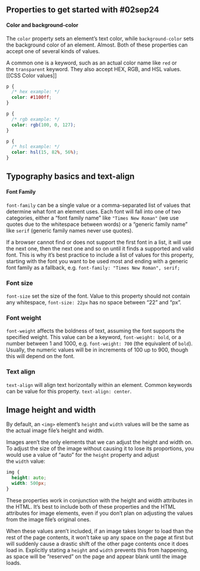 ## Properties to get started with    #02sep24 

#### Color and background-color
The `color` property sets an element’s text color, 
while `background-color` sets the background color of an element.
Almost. Both of these properties can accept one of several kinds of values.

A common one is a keyword, such as an actual color name like `red` or the `transparent` keyword. They also accept HEX, RGB, and HSL values.
[[CSS Color values]]

```css
p {
  /* hex example: */
  color: #1100ff;
}

p {
  /* rgb example: */
  color: rgb(100, 0, 127);
}

p {
  /* hsl example: */
  color: hsl(15, 82%, 56%);
}
```


## Typography basics and text-align

#### Font Family

`font-family` can be a single value or a comma-separated list of values that determine what font an element uses. 
Each font will fall into one of two categories, either a “font family name” like `"Times New Roman"` (we use quotes due to the whitespace between words) 
or a “generic family name” like `serif` (generic family names never use quotes).

If a browser cannot find or does not support the first font in a list, it will use the next one, then the next one and so on until it finds a supported and valid font. This is why it’s best practice to include a list of values for this property, starting with the font you want to be used most and ending with a generic font family as a fallback, e.g. `font-family: "Times New Roman", serif;`

### Font size
`font-size` set the size of the font. 
Value to this property should not contain any whitespace,
`font-size: 22px` has no space between “22” and “px”.

### Font weight
`font-weight` affects the boldness of text, assuming the font supports the specified weight. 
This value can be a keyword, `font-weight: bold`, 
or a number between 1 and 1000, e.g. `font-weight: 700` (the equivalent of `bold`). 
Usually, the numeric values will be in increments of 100 up to 900, though this will depend on the font.

### Text align
`text-align` will align text horizontally within an element. 
Common keywords can be value for this property. `text-align: center`.


## Image height and width

By default, an `<img>` element’s `height` and `width` values will be the same as the actual image file’s height and width. 

Images aren’t the only elements that we can adjust the height and width on.
To adjust the size of the image without causing it to lose its proportions, you would use a value of “auto” for the `height` property and adjust the `width` value:

```css
img {
  height: auto;
  width: 500px;
}
```

These properties work in conjunction with the height and width attributes in the HTML. It’s best to include both of these properties and the HTML attributes for image elements, even if you don’t plan on adjusting the values from the image file’s original ones. 

When these values aren’t included, if an image takes longer to load than the rest of the page contents, it won’t take up any space on the page at first but will suddenly cause a drastic shift of the other page contents once it does load in. 
Explicitly stating a `height` and `width` prevents this from happening, as space will be “reserved” on the page and appear blank until the image loads.



